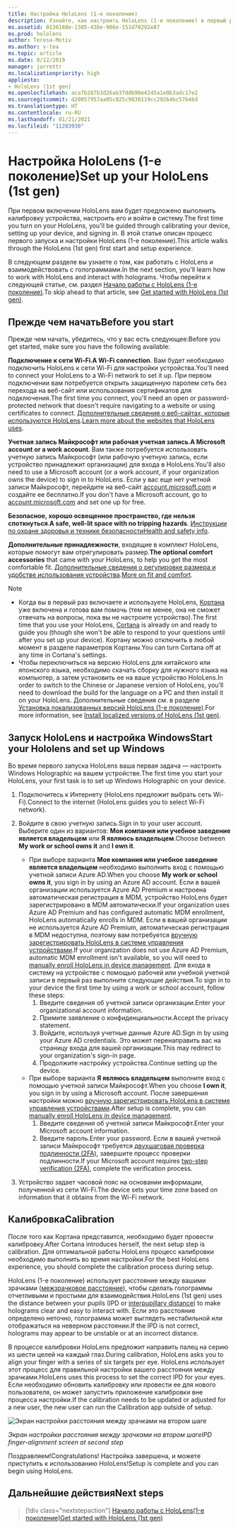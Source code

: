 ```yaml
---
title: Настройка HoloLens (1-е поколение)
description: Узнайте, как настроить HoloLens (1-е поколение) в первый раз по сети Wi-Fi с помощью учетной записи Майкрософт (MSA) или Azure Active Directory (AAD).
ms.assetid: 0136188e-1305-43be-906e-151d70292e87
ms.prod: hololens
author: Teresa-Motiv
ms.author: v-tea
ms.topic: article
ms.date: 8/12/2019
manager: jarrettr
ms.localizationpriority: high
appliesto:
- HoloLens (1st gen)
ms.openlocfilehash: aca7b287b3d26ab37ddb90e4245a1e0b3adc17e2
ms.sourcegitcommit: d20057957aa05c025c9838119cc29264bc57b4bd
ms.translationtype: HT
ms.contentlocale: ru-RU
ms.lasthandoff: 01/21/2021
ms.locfileid: "11283930"
---
```

# <span data-ttu-id="b0a6f-103">Настройка HoloLens (1-е поколение)</span><span class="sxs-lookup"><span data-stu-id="b0a6f-103">Set up your HoloLens (1st gen)</span></span>

<span data-ttu-id="b0a6f-104">При первом включении HoloLens вам будет предложено выполнить калибровку устройства, настроить его и войти в систему.</span><span class="sxs-lookup"><span data-stu-id="b0a6f-104">The first time you turn on your HoloLens, you'll be guided through calibrating your device, setting up your device, and signing in.</span></span>  <span data-ttu-id="b0a6f-105">В этой статье описан процесс первого запуска и настройки HoloLens (1-е поколение).</span><span class="sxs-lookup"><span data-stu-id="b0a6f-105">This article walks through the HoloLens (1st gen) first start and setup experience.</span></span>

<span data-ttu-id="b0a6f-106">В следующем разделе вы узнаете о том, как работать с HoloLens и взаимодействовать с голограммами.</span><span class="sxs-lookup"><span data-stu-id="b0a6f-106">In the next section, you'll learn how to work with HoloLens and interact with holograms.</span></span> <span data-ttu-id="b0a6f-107">Чтобы перейти к следующей статье, см. раздел [Начало работы с HoloLens (1-е поколение)](hololens1-basic-usage.md).</span><span class="sxs-lookup"><span data-stu-id="b0a6f-107">To skip ahead to that article, see [Get started with HoloLens (1st gen)](hololens1-basic-usage.md).</span></span>

## <span data-ttu-id="b0a6f-108">Прежде чем начать</span><span class="sxs-lookup"><span data-stu-id="b0a6f-108">Before you start</span></span>

<span data-ttu-id="b0a6f-109">Прежде чем начать, убедитесь, что у вас есть следующее:</span><span class="sxs-lookup"><span data-stu-id="b0a6f-109">Before you get started, make sure you have the following available:</span></span>

<span data-ttu-id="b0a6f-110">**Подключение к сети Wi‑Fi**.</span><span class="sxs-lookup"><span data-stu-id="b0a6f-110">**A Wi-Fi connection**.</span></span> <span data-ttu-id="b0a6f-111">Вам будет необходимо подключить HoloLens к сети Wi-Fi для настройки устройства.</span><span class="sxs-lookup"><span data-stu-id="b0a6f-111">You'll need to connect your HoloLens to a Wi-Fi network to set it up.</span></span> <span data-ttu-id="b0a6f-112">При первом подключении вам потребуется открыть защищенную паролем сеть без перехода на веб-сайт или использования сертификатов для подключения.</span><span class="sxs-lookup"><span data-stu-id="b0a6f-112">The first time you connect, you'll need an open or password-protected network that doesn't require navigating to a website or using certificates to connect.</span></span> <span data-ttu-id="b0a6f-113">[Дополнительные сведения о веб-сайтах, которые используются HoloLens](hololens-offline.md).</span><span class="sxs-lookup"><span data-stu-id="b0a6f-113">[Learn more about the websites that HoloLens uses](hololens-offline.md).</span></span>

<span data-ttu-id="b0a6f-114">**Учетная запись Майкрософт или рабочая учетная запись**.</span><span class="sxs-lookup"><span data-stu-id="b0a6f-114">**A Microsoft account or a work account**.</span></span> <span data-ttu-id="b0a6f-115">Вам также потребуется использовать учетную запись Майкрософт (или рабочую учетную запись, если устройство принадлежит организации) для входа в HoloLens.</span><span class="sxs-lookup"><span data-stu-id="b0a6f-115">You'll also need to use a Microsoft account (or a work account, if your organization owns the device) to sign in to HoloLens.</span></span> <span data-ttu-id="b0a6f-116">Если у вас еще нет учетной записи Майкрософт, перейдите на веб-сайт [account.microsoft.com](https://account.microsoft.com) и создайте ее бесплатно.</span><span class="sxs-lookup"><span data-stu-id="b0a6f-116">If you don't have a Microsoft account, go to [account.microsoft.com](https://account.microsoft.com) and set one up for free.</span></span>

<span data-ttu-id="b0a6f-117">**Безопасное, хорошо освещенное пространство, где нельзя споткнуться**.</span><span class="sxs-lookup"><span data-stu-id="b0a6f-117">**A safe, well-lit space with no tripping hazards**.</span></span> <span data-ttu-id="b0a6f-118">[Инструкции по охране здоровья и технике безопасности](https://go.microsoft.com/fwlink/p/?LinkId=746661)</span><span class="sxs-lookup"><span data-stu-id="b0a6f-118">[Health and safety info](https://go.microsoft.com/fwlink/p/?LinkId=746661).</span></span>

<span data-ttu-id="b0a6f-119">**Дополнительные принадлежности**, входящие в комплект HoloLens, которые помогут вам отрегулировать размер.</span><span class="sxs-lookup"><span data-stu-id="b0a6f-119">**The optional comfort accessories** that came with your HoloLens, to help you get the most comfortable fit.</span></span> <span data-ttu-id="b0a6f-120">[Дополнительные сведения о регулировке размера и удобстве использования устройства](https://support.microsoft.com/help/12632/hololens-fit-your-hololens).</span><span class="sxs-lookup"><span data-stu-id="b0a6f-120">[More on fit and comfort](https://support.microsoft.com/help/12632/hololens-fit-your-hololens).</span></span>

> [!NOTE]
>  
> - <span data-ttu-id="b0a6f-121">Когда вы в первый раз включаете и используете HoloLens, [Кортана](hololens-cortana.md) уже включена и готова вам помочь (тем не менее, она не сможет отвечать на вопросы, пока вы не настроите устройство).</span><span class="sxs-lookup"><span data-stu-id="b0a6f-121">The first time that you use your HoloLens, [Cortana](hololens-cortana.md) is already on and ready to guide you (though she won't be able to respond to your questions until after you set up your device).</span></span> <span data-ttu-id="b0a6f-122">Кортану можно отключить в любой момент в разделе параметров Кортаны.</span><span class="sxs-lookup"><span data-stu-id="b0a6f-122">You can turn Cortana off at any time in Cortana's settings.</span></span>
> - <span data-ttu-id="b0a6f-123">Чтобы переключиться на версию HoloLens для китайского или японского языка, необходимо скачать сборку для нужного языка на компьютер, а затем установить ее на ваше устройство HoloLens.</span><span class="sxs-lookup"><span data-stu-id="b0a6f-123">In order to switch to the Chinese or Japanese version of HoloLens, you’ll need to download the build for the language on a PC and then install it on your HoloLens.</span></span> <span data-ttu-id="b0a6f-124">Дополнительные сведения см. в разделе [Установка локализованных версий HoloLens (1-е поколение)](hololens1-install-localized.md).</span><span class="sxs-lookup"><span data-stu-id="b0a6f-124">For more information, see [Install localized versions of HoloLens (1st gen)](hololens1-install-localized.md).</span></span>

## <span data-ttu-id="b0a6f-125">Запуск HoloLens и настройка Windows</span><span class="sxs-lookup"><span data-stu-id="b0a6f-125">Start your Hololens and set up Windows</span></span>

<span data-ttu-id="b0a6f-126">Во время первого запуска HoloLens ваша первая задача — настроить Windows Holographic на вашем устройстве.</span><span class="sxs-lookup"><span data-stu-id="b0a6f-126">The first time you start your HoloLens, your first task is to set up Windows Holographic on your device.</span></span>

1. <span data-ttu-id="b0a6f-127">Подключитесь к Интернету (HoloLens предложит выбрать сеть Wi-Fi).</span><span class="sxs-lookup"><span data-stu-id="b0a6f-127">Connect to the internet (HoloLens guides you to select Wi-Fi network).</span></span>

1. <span data-ttu-id="b0a6f-128">Войдите в свою учетную запись.</span><span class="sxs-lookup"><span data-stu-id="b0a6f-128">Sign in to your user account.</span></span> <span data-ttu-id="b0a6f-129">Выберите один из вариантов: **Моя компания или учебное заведение является владельцем** или **Я являюсь владельцем**.</span><span class="sxs-lookup"><span data-stu-id="b0a6f-129">Choose between **My work or school owns it** and **I own it**.</span></span>
    - <span data-ttu-id="b0a6f-130">При выборе варианта **Моя компания или учебное заведение является владельцем** необходимо выполнить вход с помощью учетной записи Azure AD.</span><span class="sxs-lookup"><span data-stu-id="b0a6f-130">When you choose **My work or school owns it**, you sign in by using an Azure AD account.</span></span> <span data-ttu-id="b0a6f-131">Если в вашей организации используется Azure AD Premium и настроена автоматическая регистрация в MDM, устройство HoloLens будет зарегистрировано в MDM автоматически.</span><span class="sxs-lookup"><span data-stu-id="b0a6f-131">If your organization uses Azure AD Premium and has configured automatic MDM enrollment, HoloLens automatically enrolls in MDM.</span></span> <span data-ttu-id="b0a6f-132">Если в вашей организации не используется Azure AD Premium, автоматическая регистрация в MDM недоступна, поэтому вам потребуется [вручную зарегистрировать HoloLens в системе управления устройствами](hololens-enroll-mdm.md#different-ways-to-enroll).</span><span class="sxs-lookup"><span data-stu-id="b0a6f-132">If your organization does not use Azure AD Premium, automatic MDM enrollment isn't available, so you will need to [manually enroll HoloLens in device management](hololens-enroll-mdm.md#different-ways-to-enroll).</span></span> <span data-ttu-id="b0a6f-133">Для входа в систему на устройстве с помощью рабочей или учебной учетной записи в первый раз выполните следующие действия.</span><span class="sxs-lookup"><span data-stu-id="b0a6f-133">To sign in to your device the first time by using a work or school account, follow these steps:</span></span>
        1. <span data-ttu-id="b0a6f-134">Введите сведения об учетной записи организации.</span><span class="sxs-lookup"><span data-stu-id="b0a6f-134">Enter your organizational account information.</span></span>
        1. <span data-ttu-id="b0a6f-135">Примите заявление о конфиденциальности.</span><span class="sxs-lookup"><span data-stu-id="b0a6f-135">Accept the privacy statement.</span></span>
        1. <span data-ttu-id="b0a6f-136">Войдите, используя учетные данные Azure AD.</span><span class="sxs-lookup"><span data-stu-id="b0a6f-136">Sign in by using your Azure AD credentials.</span></span> <span data-ttu-id="b0a6f-137">Это может перенаправить вас на страницу входа для вашей организации.</span><span class="sxs-lookup"><span data-stu-id="b0a6f-137">This may redirect to your organization's sign-in page.</span></span>
        1. <span data-ttu-id="b0a6f-138">Продолжите настройку устройства.</span><span class="sxs-lookup"><span data-stu-id="b0a6f-138">Continue setting up the device.</span></span>
    - <span data-ttu-id="b0a6f-139">При выборе варианта **Я являюсь владельцем** выполните вход с помощью учетной записи Майкрософт.</span><span class="sxs-lookup"><span data-stu-id="b0a6f-139">When you choose **I own it**, you sign in by using a Microsoft account.</span></span> <span data-ttu-id="b0a6f-140">После завершения настройки можно [вручную зарегистрировать HoloLens в системе управления устройствами](hololens-enroll-mdm.md#different-ways-to-enroll).</span><span class="sxs-lookup"><span data-stu-id="b0a6f-140">After setup is complete, you can [manually enroll HoloLens in device management](hololens-enroll-mdm.md#different-ways-to-enroll).</span></span>
        1. <span data-ttu-id="b0a6f-141">Введите сведения об учетной записи Майкрософт.</span><span class="sxs-lookup"><span data-stu-id="b0a6f-141">Enter your Microsoft account information.</span></span>
        1. <span data-ttu-id="b0a6f-142">Введите пароль.</span><span class="sxs-lookup"><span data-stu-id="b0a6f-142">Enter your password.</span></span> <span data-ttu-id="b0a6f-143">Если в вашей учетной записи Майкрософт требуется [двухшаговая проверка подлинности (2FA)](https://blogs.technet.microsoft.com/microsoft_blog/2013/04/17/microsoft-account-gets-more-secure/), завершите процесс проверки подлинности.</span><span class="sxs-lookup"><span data-stu-id="b0a6f-143">If your Microsoft account requires [two-step verification (2FA)](https://blogs.technet.microsoft.com/microsoft_blog/2013/04/17/microsoft-account-gets-more-secure/), complete the verification process.</span></span>

1. <span data-ttu-id="b0a6f-144">Устройство задает часовой пояс на основании информации, полученной из сети Wi-Fi.</span><span class="sxs-lookup"><span data-stu-id="b0a6f-144">The device sets your time zone based on information that it obtains from the Wi-Fi network.</span></span>

## <span data-ttu-id="b0a6f-145">Калибровка</span><span class="sxs-lookup"><span data-stu-id="b0a6f-145">Calibration</span></span>

<span data-ttu-id="b0a6f-146">После того как Кортана представится, необходимо будет провести калибровку.</span><span class="sxs-lookup"><span data-stu-id="b0a6f-146">After Cortana introduces herself, the next setup step is calibration.</span></span> <span data-ttu-id="b0a6f-147">Для оптимальной работы HoloLens процесс калибровки необходимо выполнить во время настройки.</span><span class="sxs-lookup"><span data-stu-id="b0a6f-147">For the best HoloLens experience, you should complete the calibration process during setup.</span></span>

<span data-ttu-id="b0a6f-148">HoloLens (1-е поколение) использует расстояние между вашими зрачками ([межзрачковое расстояние](https://en.wikipedia.org/wiki/Interpupillary_distance)), чтобы сделать голограммы отчетливыми и простыми для взаимодействия.</span><span class="sxs-lookup"><span data-stu-id="b0a6f-148">HoloLens (1st gen) uses the distance between your pupils (IPD or [interpupillary distance](https://en.wikipedia.org/wiki/Interpupillary_distance)) to make holograms clear and easy to interact with.</span></span> <span data-ttu-id="b0a6f-149">Если это расстояние определено неточно, голограмма может выглядеть нестабильной или отображаться на неверном расстоянии.</span><span class="sxs-lookup"><span data-stu-id="b0a6f-149">If the IPD is not correct, holograms may appear to be unstable or at an incorrect distance.</span></span>

<span data-ttu-id="b0a6f-150">В процессе калибровки HoloLens предложит направить палец на серию из шести целей на каждый глаз.</span><span class="sxs-lookup"><span data-stu-id="b0a6f-150">During calibration, HoloLens asks you to align your finger with a series of six targets per eye.</span></span> <span data-ttu-id="b0a6f-151">HoloLens использует этот процесс для правильной настройки вашего расстояния между зрачками.</span><span class="sxs-lookup"><span data-stu-id="b0a6f-151">HoloLens uses this process to set the correct IPD for your eyes.</span></span> <span data-ttu-id="b0a6f-152">Если необходимо обновить калибровку или провести ее для нового пользователя, он может запустить приложение калибровки вне процесса настройки.</span><span class="sxs-lookup"><span data-stu-id="b0a6f-152">If the calibration needs to be updated or adjusted for a new user, the new user can run the Calibration app  outside of setup.</span></span>

![Экран настройки расстояния между зрачками на втором шаге](./images/ipd-finger-alignment-300px.jpg)

*<span data-ttu-id="b0a6f-154">Экран настройки расстояния между зрачками на втором шаге</span><span class="sxs-lookup"><span data-stu-id="b0a6f-154">IPD finger-alignment screen at second step</span></span>*

<span data-ttu-id="b0a6f-155">Поздравляем!</span><span class="sxs-lookup"><span data-stu-id="b0a6f-155">Congratulations!</span></span> <span data-ttu-id="b0a6f-156">Настройка завершена, и можете приступить к использованию HoloLens!</span><span class="sxs-lookup"><span data-stu-id="b0a6f-156">Setup is complete and you can begin using HoloLens.</span></span>

## <span data-ttu-id="b0a6f-157">Дальнейшие действия</span><span class="sxs-lookup"><span data-stu-id="b0a6f-157">Next steps</span></span>

> [!div class="nextstepaction"]
> [<span data-ttu-id="b0a6f-158">Начало работы с HoloLens(1-е поколение)</span><span class="sxs-lookup"><span data-stu-id="b0a6f-158">Get started with HoloLens (1st gen)</span></span>](hololens1-basic-usage.md)
